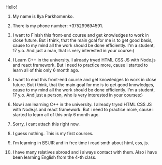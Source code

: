 Hello!
1. My name is Ilya Parkhomenko.
2. There is my phone number: +375299694591.

3. I want to Finish this front-end course and get knowledges to work in close future. But i think, that the main goal for me is to get good basis, cause to my mind all the work should be done efficiently.
I'm a student, 17 y.o. And just a man, that is very interested in your course:)
4. I Learn C++ in the university. I already tryed HTML CSS JS with Node.js and react framework. But i need to practice more, cause i started to learn all of this only 6 month ago.

3. I want to end this front-end course and get knowledges to work in close future. But i think, that the main goal for me is to get good knowledges, cause to my mind all the work should be done efficiently.
I'm a student, 17 y.o. And just a person, who is very interested in your courses:)
4. Now i am learning C++ in the university. I already tryed HTML CSS JS with Node.js and react framework. But i need to practice more, cause i started to learn all of this only 6 month ago.

5. Sorry, i cant attach this right now.
6. I guess nothing. This is my first courses.
7. I'm learning in BSUIR and in free time i read smth about html, css, js.
8. I have many relatives abroad and i always contact with them. Also i have been learning English from the 4-th class.
